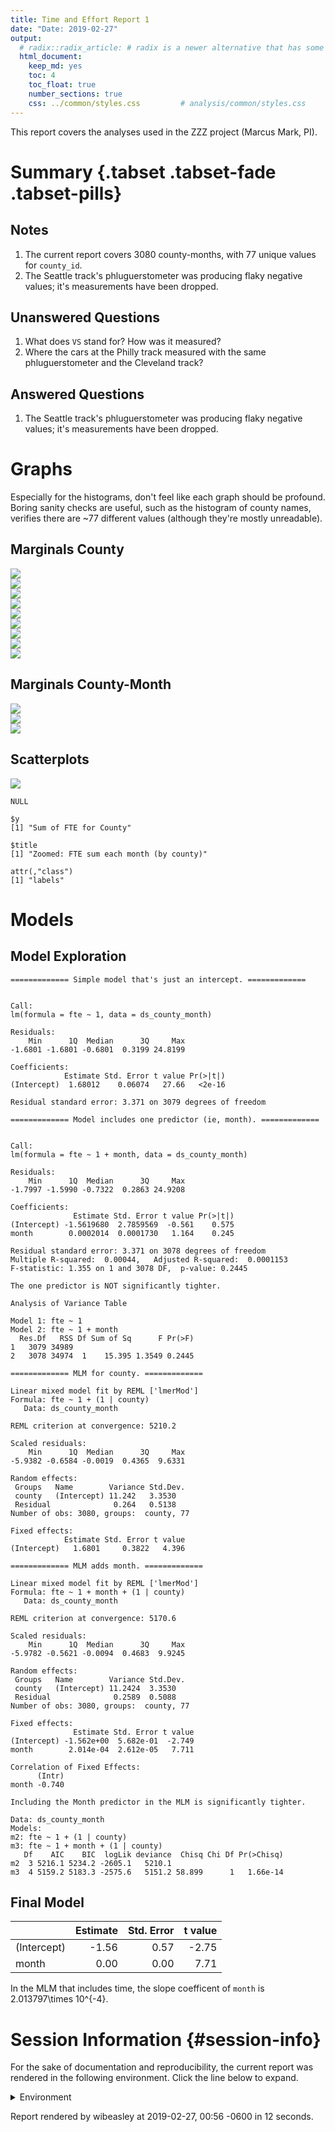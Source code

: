 ```yaml
---
title: Time and Effort Report 1
date: "Date: 2019-02-27"
output:
  # radix::radix_article: # radix is a newer alternative that has some advantages over `html_document`.
  html_document:
    keep_md: yes
    toc: 4
    toc_float: true
    number_sections: true
    css: ../common/styles.css         # analysis/common/styles.css
---
```


This report covers the analyses used in the ZZZ project (Marcus Mark, PI).

<!--  Set the working directory to the repository's base directory; this assumes the report is nested inside of two directories.-->


<!-- Set the report-wide options, and point to the external code file. -->


<!-- Load 'sourced' R files.  Suppress the output when loading sources. -->


<!-- Load packages, or at least verify they're available on the local machine.  Suppress the output when loading packages. -->


<!-- Load any global functions and variables declared in the R file.  Suppress the output. -->


<!-- Declare any global functions specific to a Rmd output.  Suppress the output. -->


<!-- Load the datasets.   -->


<!-- Tweak the datasets.   -->


Summary {.tabset .tabset-fade .tabset-pills}
===========================================================================

Notes
---------------------------------------------------------------------------

1. The current report covers 3080 county-months, with 77 unique values for `county_id`.
1. The Seattle track's phluguerstometer was producing flaky negative values; it's measurements have been dropped.


Unanswered Questions
---------------------------------------------------------------------------

1. What does `VS` stand for?  How was it measured?
1. Where the cars at the Philly track measured with the same phluguerstometer and the Cleveland track?


Answered Questions
---------------------------------------------------------------------------

1. The Seattle track's phluguerstometer was producing flaky negative values; it's measurements have been dropped.


Graphs
===========================================================================
Especially for the histograms, don't feel like each graph should be profound.
Boring sanity checks are useful,
such as the histogram of county names,
verifies there are ~77 different values (although they're mostly unreadable).


Marginals County
---------------------------------------------------------------------------

<img src="figure-png/marginals-county-1.png" style="display: block; margin: auto;" /><img src="figure-png/marginals-county-2.png" style="display: block; margin: auto;" /><img src="figure-png/marginals-county-3.png" style="display: block; margin: auto;" /><img src="figure-png/marginals-county-4.png" style="display: block; margin: auto;" /><img src="figure-png/marginals-county-5.png" style="display: block; margin: auto;" /><img src="figure-png/marginals-county-6.png" style="display: block; margin: auto;" /><img src="figure-png/marginals-county-7.png" style="display: block; margin: auto;" /><img src="figure-png/marginals-county-8.png" style="display: block; margin: auto;" /><img src="figure-png/marginals-county-9.png" style="display: block; margin: auto;" />

Marginals County-Month
---------------------------------------------------------------------------

<img src="figure-png/marginals-county-month-1.png" style="display: block; margin: auto;" /><img src="figure-png/marginals-county-month-2.png" style="display: block; margin: auto;" /><img src="figure-png/marginals-county-month-3.png" style="display: block; margin: auto;" />


Scatterplots
---------------------------------------------------------------------------

<img src="figure-png/scatterplots-1.png" style="display: block; margin: auto;" />

```
NULL
```

```
$y
[1] "Sum of FTE for County"

$title
[1] "Zoomed: FTE sum each month (by county)"

attr(,"class")
[1] "labels"
```


Models
===========================================================================

Model Exploration
---------------------------------------------------------------------------

```
============= Simple model that's just an intercept. =============
```

```

Call:
lm(formula = fte ~ 1, data = ds_county_month)

Residuals:
    Min      1Q  Median      3Q     Max 
-1.6801 -1.6801 -0.6801  0.3199 24.8199 

Coefficients:
            Estimate Std. Error t value Pr(>|t|)
(Intercept)  1.68012    0.06074   27.66   <2e-16

Residual standard error: 3.371 on 3079 degrees of freedom
```

```
============= Model includes one predictor (ie, month). =============
```

```

Call:
lm(formula = fte ~ 1 + month, data = ds_county_month)

Residuals:
    Min      1Q  Median      3Q     Max 
-1.7997 -1.5990 -0.7322  0.2863 24.9208 

Coefficients:
              Estimate Std. Error t value Pr(>|t|)
(Intercept) -1.5619680  2.7859569  -0.561    0.575
month        0.0002014  0.0001730   1.164    0.245

Residual standard error: 3.371 on 3078 degrees of freedom
Multiple R-squared:  0.00044,	Adjusted R-squared:  0.0001153 
F-statistic: 1.355 on 1 and 3078 DF,  p-value: 0.2445
```

```
The one predictor is NOT significantly tighter.
```

```
Analysis of Variance Table

Model 1: fte ~ 1
Model 2: fte ~ 1 + month
  Res.Df   RSS Df Sum of Sq      F Pr(>F)
1   3079 34989                           
2   3078 34974  1    15.395 1.3549 0.2445
```

```
============= MLM for county. =============
```

```
Linear mixed model fit by REML ['lmerMod']
Formula: fte ~ 1 + (1 | county)
   Data: ds_county_month

REML criterion at convergence: 5210.2

Scaled residuals: 
    Min      1Q  Median      3Q     Max 
-5.9382 -0.6584 -0.0019  0.4365  9.6331 

Random effects:
 Groups   Name        Variance Std.Dev.
 county   (Intercept) 11.242   3.3530  
 Residual              0.264   0.5138  
Number of obs: 3080, groups:  county, 77

Fixed effects:
            Estimate Std. Error t value
(Intercept)   1.6801     0.3822   4.396
```

```
============= MLM adds month. =============
```

```
Linear mixed model fit by REML ['lmerMod']
Formula: fte ~ 1 + month + (1 | county)
   Data: ds_county_month

REML criterion at convergence: 5170.6

Scaled residuals: 
    Min      1Q  Median      3Q     Max 
-5.9782 -0.5621 -0.0094  0.4683  9.9245 

Random effects:
 Groups   Name        Variance Std.Dev.
 county   (Intercept) 11.2424  3.3530  
 Residual              0.2589  0.5088  
Number of obs: 3080, groups:  county, 77

Fixed effects:
              Estimate Std. Error t value
(Intercept) -1.562e+00  5.682e-01  -2.749
month        2.014e-04  2.612e-05   7.711

Correlation of Fixed Effects:
      (Intr)
month -0.740
```

```
Including the Month predictor in the MLM is significantly tighter.
```

```
Data: ds_county_month
Models:
m2: fte ~ 1 + (1 | county)
m3: fte ~ 1 + month + (1 | county)
   Df    AIC    BIC  logLik deviance  Chisq Chi Df Pr(>Chisq)
m2  3 5216.1 5234.2 -2605.1   5210.1                         
m3  4 5159.2 5183.3 -2575.6   5151.2 58.899      1   1.66e-14
```


Final Model
---------------------------------------------------------------------------


|            | Estimate| Std. Error| t value|
|:-----------|--------:|----------:|-------:|
|(Intercept) |    -1.56|       0.57|   -2.75|
|month       |     0.00|       0.00|    7.71|

In the MLM that includes time, the slope coefficent of `month` is 2.013797\times 10^{-4}.


Session Information {#session-info}
===========================================================================

For the sake of documentation and reproducibility, the current report was rendered in the following environment.  Click the line below to expand.

<details>
  <summary>Environment <span class="glyphicon glyphicon-plus-sign"></span></summary>

```
─ Session info ──────────────────────────────────────────────────────────
 setting  value                       
 version  R version 3.5.2 (2018-12-20)
 os       Ubuntu 18.04.2 LTS          
 system   x86_64, linux-gnu           
 ui       RStudio                     
 language (EN)                        
 collate  en_US.UTF-8                 
 ctype    en_US.UTF-8                 
 tz       America/Chicago             
 date     2019-02-27                  

─ Packages ──────────────────────────────────────────────────────────────
 package           * version     date       lib
 assertthat          0.2.0       2017-04-11 [1]
 backports           1.1.3       2018-12-14 [1]
 bit                 1.1-14      2018-05-29 [1]
 bit64               0.9-7       2017-05-08 [1]
 blob                1.1.1       2018-03-25 [1]
 broom               0.5.1       2018-12-05 [1]
 Cairo               1.5-9       2015-09-26 [1]
 callr               3.1.1       2018-12-21 [1]
 checkmate           1.9.1       2019-01-15 [1]
 cli                 1.0.1       2018-09-25 [1]
 colorspace          1.4-0       2019-01-13 [1]
 config              0.3         2018-03-27 [1]
 crayon              1.3.4       2017-09-16 [1]
 crosstalk           1.0.0       2016-12-21 [1]
 data.table          1.12.0      2019-01-13 [1]
 DBI                 1.0.0       2018-05-02 [1]
 desc                1.2.0       2018-05-01 [1]
 devtools            2.0.1       2018-10-26 [1]
 digest              0.6.18      2018-10-10 [1]
 dplyr               0.8.0.1     2019-02-15 [1]
 DT                  0.5         2018-11-05 [1]
 evaluate            0.13        2019-02-12 [1]
 fansi               0.4.0       2018-10-05 [1]
 flexdashboard     * 0.5.1.1     2018-06-29 [1]
 fs                  1.2.6       2018-08-23 [1]
 generics            0.0.2       2018-11-29 [1]
 ggplot2           * 3.1.0       2018-10-25 [1]
 glue                1.3.0       2018-07-17 [1]
 gtable              0.2.0       2016-02-26 [1]
 highr               0.7         2018-06-09 [1]
 hms                 0.4.2.9001  2018-08-18 [1]
 htmltools           0.3.6       2017-04-28 [1]
 htmlwidgets         1.3         2018-09-30 [1]
 httpuv              1.4.5.1     2018-12-18 [1]
 httr                1.4.0       2018-12-11 [1]
 jsonlite            1.6         2018-12-07 [1]
 kableExtra          1.0.1       2019-01-22 [1]
 knitr             * 1.21        2018-12-10 [1]
 labeling            0.3         2014-08-23 [1]
 later               0.8.0       2019-02-11 [1]
 lattice             0.20-38     2018-11-04 [4]
 lazyeval            0.2.1       2017-10-29 [1]
 lme4              * 1.1-20      2019-02-04 [1]
 lubridate           1.7.4       2018-04-11 [1]
 magrittr          * 1.5         2014-11-22 [1]
 markdown            0.9         2018-12-07 [1]
 MASS                7.3-51.1    2018-11-01 [4]
 Matrix            * 1.2-15      2018-11-01 [4]
 memoise             1.1.0       2017-04-21 [1]
 mime                0.6         2018-10-05 [1]
 minqa               1.2.4       2014-10-09 [1]
 munsell             0.5.0       2018-06-12 [1]
 nlme                3.1-137     2018-04-07 [4]
 nloptr              1.2.1       2018-10-03 [1]
 odbc                1.1.6       2018-06-09 [1]
 OuhscMunge          0.1.9.9009  2018-10-30 [1]
 packrat             0.5.0       2018-11-14 [1]
 pillar              1.3.1       2018-12-15 [1]
 pkgbuild            1.0.2       2018-10-16 [1]
 pkgconfig           2.0.2       2018-08-16 [1]
 pkgload             1.0.2       2018-10-29 [1]
 plotly            * 4.8.0.9000  2018-10-07 [1]
 plyr                1.8.4       2016-06-08 [1]
 prettyunits         1.0.2       2015-07-13 [1]
 processx            3.2.1       2018-12-05 [1]
 promises            1.0.1       2018-04-13 [1]
 ps                  1.3.0       2018-12-21 [1]
 purrr               0.3.0       2019-01-27 [1]
 R6                  2.4.0       2019-02-14 [1]
 RAnalysisSkeleton * 0.0.1.9001  2019-02-27 [1]
 RColorBrewer        1.1-2       2014-12-07 [1]
 Rcpp                1.0.0       2018-11-07 [1]
 RcppRoll            0.3.0       2018-06-05 [1]
 readr               1.3.1       2018-12-21 [1]
 remotes             2.0.2       2018-10-30 [1]
 rlang               0.3.1       2019-01-08 [1]
 rmarkdown           1.11        2018-12-08 [1]
 rprojroot           1.3-2       2018-01-03 [1]
 RSQLite             2.1.1       2018-05-06 [1]
 rstudioapi          0.9.0       2019-01-09 [1]
 rvest               0.3.2       2016-06-17 [1]
 scales              1.0.0.9000  2019-01-11 [1]
 sessioninfo         1.1.1       2018-11-05 [1]
 shiny               1.2.0       2018-11-02 [1]
 stringi             1.3.1       2019-02-13 [1]
 stringr             1.4.0       2019-02-10 [1]
 TabularManifest     0.1-16.9003 2019-01-31 [1]
 testit              0.9         2018-12-05 [1]
 testthat            2.0.1       2018-10-13 [1]
 tibble              2.0.1       2019-01-12 [1]
 tidyr               0.8.2       2018-10-28 [1]
 tidyselect          0.2.5       2018-10-11 [1]
 usethis             1.4.0       2018-08-14 [1]
 utf8                1.1.4       2018-05-24 [1]
 viridisLite         0.3.0       2018-02-01 [1]
 webshot             0.5.1       2018-09-28 [1]
 withr               2.1.2       2018-03-15 [1]
 xfun                0.5         2019-02-20 [1]
 xml2                1.2.0       2018-01-24 [1]
 xtable              1.8-3       2018-08-29 [1]
 yaml                2.2.0       2018-07-25 [1]
 zoo                 1.8-4       2018-09-19 [1]
 source                          
 CRAN (R 3.5.1)                  
 CRAN (R 3.5.2)                  
 CRAN (R 3.5.1)                  
 CRAN (R 3.5.1)                  
 CRAN (R 3.5.1)                  
 CRAN (R 3.5.1)                  
 CRAN (R 3.5.1)                  
 CRAN (R 3.5.2)                  
 CRAN (R 3.5.2)                  
 CRAN (R 3.5.1)                  
 CRAN (R 3.5.2)                  
 CRAN (R 3.5.1)                  
 CRAN (R 3.5.1)                  
 CRAN (R 3.5.1)                  
 CRAN (R 3.5.2)                  
 CRAN (R 3.5.1)                  
 CRAN (R 3.5.1)                  
 CRAN (R 3.5.1)                  
 CRAN (R 3.5.1)                  
 CRAN (R 3.5.2)                  
 CRAN (R 3.5.1)                  
 CRAN (R 3.5.2)                  
 CRAN (R 3.5.1)                  
 CRAN (R 3.5.1)                  
 CRAN (R 3.5.1)                  
 CRAN (R 3.5.1)                  
 CRAN (R 3.5.1)                  
 CRAN (R 3.5.1)                  
 CRAN (R 3.5.1)                  
 CRAN (R 3.5.1)                  
 Github (tidyverse/hms@979286f)  
 CRAN (R 3.5.1)                  
 CRAN (R 3.5.1)                  
 CRAN (R 3.5.2)                  
 CRAN (R 3.5.1)                  
 CRAN (R 3.5.1)                  
 CRAN (R 3.5.2)                  
 CRAN (R 3.5.1)                  
 CRAN (R 3.5.1)                  
 CRAN (R 3.5.2)                  
 CRAN (R 3.5.1)                  
 CRAN (R 3.5.1)                  
 CRAN (R 3.5.2)                  
 CRAN (R 3.5.1)                  
 CRAN (R 3.5.1)                  
 CRAN (R 3.5.1)                  
 CRAN (R 3.5.1)                  
 CRAN (R 3.5.1)                  
 CRAN (R 3.5.1)                  
 CRAN (R 3.5.1)                  
 CRAN (R 3.5.1)                  
 CRAN (R 3.5.1)                  
 CRAN (R 3.5.0)                  
 CRAN (R 3.5.1)                  
 CRAN (R 3.5.1)                  
 local                           
 CRAN (R 3.5.1)                  
 CRAN (R 3.5.2)                  
 CRAN (R 3.5.1)                  
 CRAN (R 3.5.1)                  
 CRAN (R 3.5.1)                  
 Github (ropensci/plotly@f43699e)
 CRAN (R 3.5.1)                  
 CRAN (R 3.5.1)                  
 CRAN (R 3.5.1)                  
 CRAN (R 3.5.1)                  
 CRAN (R 3.5.2)                  
 CRAN (R 3.5.2)                  
 CRAN (R 3.5.2)                  
 local                           
 CRAN (R 3.5.1)                  
 CRAN (R 3.5.1)                  
 CRAN (R 3.5.1)                  
 CRAN (R 3.5.2)                  
 CRAN (R 3.5.1)                  
 CRAN (R 3.5.2)                  
 CRAN (R 3.5.1)                  
 CRAN (R 3.5.1)                  
 CRAN (R 3.5.1)                  
 CRAN (R 3.5.2)                  
 CRAN (R 3.5.1)                  
 local                           
 CRAN (R 3.5.1)                  
 CRAN (R 3.5.1)                  
 CRAN (R 3.5.2)                  
 CRAN (R 3.5.2)                  
 local                           
 CRAN (R 3.5.1)                  
 CRAN (R 3.5.1)                  
 CRAN (R 3.5.2)                  
 CRAN (R 3.5.1)                  
 CRAN (R 3.5.1)                  
 CRAN (R 3.5.1)                  
 CRAN (R 3.5.1)                  
 CRAN (R 3.5.1)                  
 CRAN (R 3.5.1)                  
 CRAN (R 3.5.1)                  
 CRAN (R 3.5.2)                  
 CRAN (R 3.5.1)                  
 CRAN (R 3.5.1)                  
 CRAN (R 3.5.1)                  
 CRAN (R 3.5.1)                  

[1] /home/wibeasley/R/x86_64-pc-linux-gnu-library/3.5
[2] /usr/local/lib/R/site-library
[3] /usr/lib/R/site-library
[4] /usr/lib/R/library
```
</details>



Report rendered by wibeasley at 2019-02-27, 00:56 -0600 in 12 seconds.
